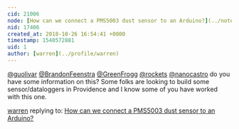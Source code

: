 ```yaml
---
cid: 21006
node: [How can we connect a PMS5003 dust sensor to an Arduino?](../notes/warren/10-26-2018/how-can-we-connect-a-pms5003-dust-sensor-to-an-arduino)
nid: 17406
created_at: 2018-10-26 16:54:41 +0000
timestamp: 1540572881
uid: 1
author: [warren](../profile/warren)
---
```


[@guolivar](/profile/guolivar) [@BrandonFeenstra](/profile/BrandonFeenstra) [@GreenFrogg](/profile/GreenFrogg) [@rockets](/profile/rockets) [@nanocastro](/profile/nanocastro) do you have some information on this? Some folks are looking to build some sensor/dataloggers in Providence and I know some of you have worked with this one. 

[warren](../profile/warren) replying to: [How can we connect a PMS5003 dust sensor to an Arduino?](../notes/warren/10-26-2018/how-can-we-connect-a-pms5003-dust-sensor-to-an-arduino)

